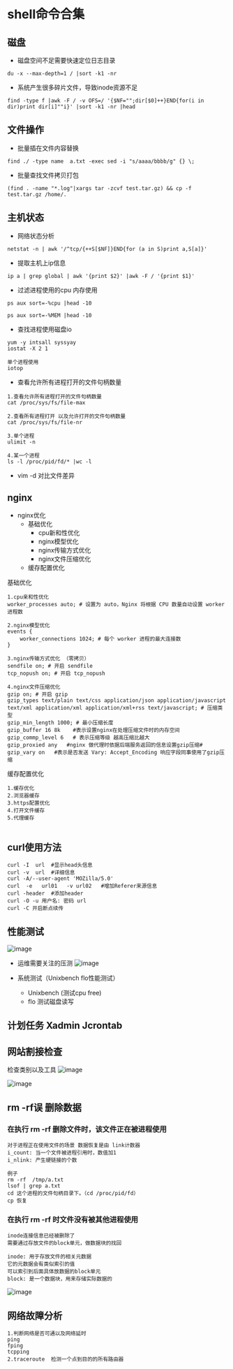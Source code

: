 # shell命令合集
## 磁盘
* 磁盘空间不足需要快速定位日志目录
```shell
du -x --max-depth=1 / |sort -k1 -nr
```
* 系统产生很多碎片文件，导致inode资源不足
```
find -type f |awk -F / -v OFS=/ '{$NF="";dir[$0]++}END{for(i in dir)print dir[i]""i}' |sort -k1 -nr |head
```
## 文件操作
* 批量插在文件内容替换
```
find ./ -type name  a.txt -exec sed -i "s/aaaa/bbbb/g" {} \;
```
* 批量查找文件拷贝打包
```
(find . -name "*.log"|xargs tar -zcvf test.tar.gz) && cp -f test.tar.gz /home/.
```
## 主机状态
* 网络状态分析
```
netstat -n | awk '/^tcp/{++S[$NF]}END{for (a in S)print a,S[a]}'
```
* 提取主机上ip信息
```
ip a | grep global | awk '{print $2}' |awk -F / '{print $1}'
```

* 过滤进程使用的cpu 内存使用
```
ps aux sort=-%cpu |head -10

ps aux sort=-%MEM |head -10
```

* 查找进程使用磁盘io
```
yum -y intsall syssyay
iostat -X 2 1

单个进程使用
iotop
```

* 查看允许所有进程打开的文件句柄数量
```
1.查看允许所有进程打开的文件句柄数量
cat /proc/sys/fs/file-max

2.查看所有进程打开 以及允许打开的文件句柄数量
cat /proc/sys/fs/file-nr

3.单个进程
ulimit -n

4.某一个进程
ls -l /proc/pid/fd/* |wc -l
```

* vim -d 对比文件差异

## nginx
* nginx优化
  * 基础优化
    * cpu新和性优化
    * nginx模型优化
    * nginx传输方式优化
    * nginx文件压缩优化
  * 缓存配置优化

基础优化
```
1.cpu亲和性优化
worker_processes auto; # 设置为 auto，Nginx 将根据 CPU 数量自动设置 worker 进程数

2.nginx模型优化
events {
    worker_connections 1024; # 每个 worker 进程的最大连接数
}

3.nginx传输方式优化 （零拷贝）
sendfile on; # 开启 sendfile
tcp_nopush on; # 开启 tcp_nopush

4.nginx文件压缩优化
gzip on; # 开启 gzip
gzip_types text/plain text/css application/json application/javascript text/xml application/xml application/xml+rss text/javascript; # 压缩类型
gzip_min_length 1000; # 最小压缩长度
gzip_buffer 16 8k    #表示设置nginx在处理压缩文件时的内存空间
gzip_commp_level 6   # 表示压缩等级 越高压缩比越大
gzip_proxied any   #nginx 做代理时依据后端服务返回的信息设置gzip压缩#
gzip_vary on   #表示是否发送 Vary: Accept_Encoding 响应字段同事使用了gzip压缩

```

缓存配置优化
```
1.缓存优化
2.浏览器缓存
3.https配置优化
4.打开文件缓存
5.代理缓存


```

## curl使用方法
```
curl -I  url  #显示head头信息
curl -v  url  #详细信息
curl -A/--user-agent 'MOZilla/5.0'
curl  -e   url01   -v url02   #增加Referer来源信息
curl -header  #添加header
curl -O -u 用户名: 密码 url
curl -C 开启断点续传
```

## 性能测试
![image](https://github.com/Git-jun/kjyw/blob/main/img/Xnip2023-02-21_16-20-43.jpg)

* 运维需要关注的压测
![image](https://github.com/Git-jun/kjyw/blob/main/img/Xnip2023-02-21_16-37-53.jpg)

* 系统测试（Unixbench flo性能测试）
  * Unixbench (测试cpu free)
  * flo 测试磁盘读写
 
## 计划任务 Xadmin Jcrontab

## 网站割接检查
检查类别以及工具
![image](https://github.com/Git-jun/kjyw/blob/main/img/Xnip2023-02-22_11-22-13.jpg)

![image](https://github.com/Git-jun/kjyw/blob/main/img/Xnip2023-02-22_11-39-39.jpg)


## rm -rf误 删除数据
### 在执行 rm -rf 删除文件时，该文件正在被进程使用
```
对于进程正在使用文件的场景 数据恢复是由 link计数器
i_count: 当一个文件被进程引用时，数值加1
i_nlink: 产生硬链接的个数

例子
rm -rf  /tmp/a.txt
lsof | grep a.txt
cd 这个进程的文件句柄目录下。（cd /proc/pid/fd）
cp 恢复
```

### 在执行 rm -rf 时文件没有被其他进程使用
```
inode连接信息已经被删除了
需要通过存放文件的block单元，做数据块的找回

inode: 用于存放文件的相关元数据
它的元数据会有类似索引的值
可以索引到后面具体放数据的block单元
block: 是一个数据块，用来存储实际数据的
```
![image](https://github.com/Git-jun/kjyw/blob/main/img/Xnip2023-02-22_14-21-35.jpg)

## 网络故障分析
```
1.判断网络是否可通以及网络延时
ping
fping
tcpping
2.traceroute  检测一个点到目的的所有路由器

```
